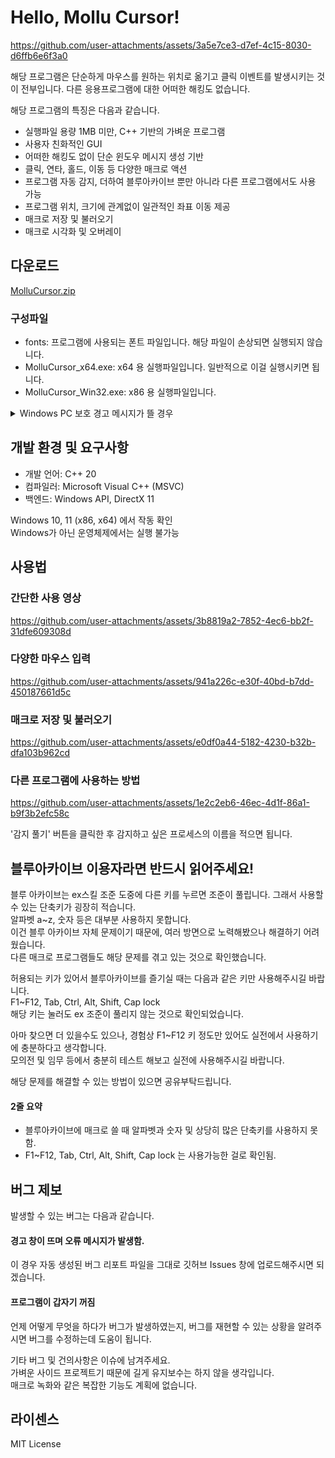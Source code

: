 # Hello, Mollu Cursor!

https://github.com/user-attachments/assets/3a5e7ce3-d7ef-4c15-8030-d6ffb6e6f3a0

해당 프로그램은 단순하게 마우스를 원하는 위치로 옮기고 클릭 이벤트를 발생시키는 것이 전부입니다.
다른 응용프로그램에 대한 어떠한 해킹도 없습니다.

해당 프로그램의 특징은 다음과 같습니다.

* 실행파일 용량 1MB 미만, C++ 기반의 가벼운 프로그램
* 사용자 친화적인 GUI
* 어떠한 해킹도 없이 단순 윈도우 메시지 생성 기반
* 클릭, 연타, 홀드, 이동 등 다양한 매크로 액션
* 프로그램 자동 감지, 더하여 블루아카이브 뿐만 아니라 다른 프로그램에서도 사용 가능
* 프로그램 위치, 크기에 관계없이 일관적인 좌표 이동 제공
* 매크로 저장 및 불러오기
* 매크로 시각화 및 오버레이

## 다운로드
[MolluCursor.zip](https://github.com/user-attachments/files/21177376/MolluCursor.zip)

### 구성파일
* fonts: 프로그램에 사용되는 폰트 파일입니다. 해당 파일이 손상되면 실행되지 않습니다.
* MolluCursor_x64.exe: x64 용 실행파일입니다. 일반적으로 이걸 실행시키면 됩니다.
* MolluCursor_Win32.exe: x86 용 실행파일입니다.

<details>
<summary> Windows PC 보호 경고 메시지가 뜰 경우 </summary>

<img width="776" height="735" alt="image" src="https://github.com/user-attachments/assets/def2f333-b82e-4b06-ad9e-13b141a0be6a" />


해당 경고는 인증서가 없기 때문에 발생합니다.  
이 프로그램은 무료로 배포되며 소스 코드도 모두 공개되어 있어, 유료 인증서를 구매해 적용할 여유가 없습니다.  
이 점에 양해부탁드립니다.

<img width="778" height="731" alt="image" src="https://github.com/user-attachments/assets/e1cb4478-3494-46ce-a1ce-04e0a142fe1a" />

<img width="783" height="730" alt="image" src="https://github.com/user-attachments/assets/07dba985-0150-4615-805c-f3472ea05ba3" />


위와 같은 방법으로 프로그램을 실행시킬 수 있습니다.  
코드를 읽으실 수 있으면 아시겠지만 특별히 악성 코드나 해킹, 후킹 등의 코드는 존재하지 않습니다.  
배포용 exe 파일에도 장난쳐놓지 않았구요.  

영 불안하시면 소스파일 직접 빌드해서 사용하시면 되겠습니다.  

</details>

## 개발 환경 및 요구사항
* 개발 언어: C++ 20
* 컴파일러: Microsoft Visual C++ (MSVC) 
* 백엔드: Windows API, DirectX 11

Windows 10, 11 (x86, x64) 에서 작동 확인  
Windows가 아닌 운영체제에서는 실행 불가능

## 사용법

### 간단한 사용 영상
https://github.com/user-attachments/assets/3b8819a2-7852-4ec6-bb2f-31dfe609308d

### 다양한 마우스 입력

https://github.com/user-attachments/assets/941a226c-e30f-40bd-b7dd-450187661d5c

### 매크로 저장 및 불러오기

https://github.com/user-attachments/assets/e0df0a44-5182-4230-b32b-dfa103b962cd

### 다른 프로그램에 사용하는 방법

https://github.com/user-attachments/assets/1e2c2eb6-46ec-4d1f-86a1-b9f3b2efc58c

'감지 풀기' 버튼을 클릭한 후 감지하고 싶은 프로세스의 이름을 적으면 됩니다.

## 블루아카이브 이용자라면 반드시 읽어주세요!
블루 아카이브는 ex스킬 조준 도중에 다른 키를 누르면 조준이 풀립니다. 그래서 사용할 수 있는 단축키가 굉장히 적습니다.  
알파벳 a~z, 숫자 등은 대부분 사용하지 못합니다.  
이건 블루 아카이브 자체 문제이기 때문에, 여러 방면으로 노력해봤으나 해결하기 어려웠습니다.  
다른 매크로 프로그램들도 해당 문제를 겪고 있는 것으로 확인했습니다.  
  
허용되는 키가 있어서 블루아카이브를 즐기실 때는 다음과 같은 키만 사용해주시길 바랍니다.  
F1~F12, Tab, Ctrl, Alt, Shift, Cap lock  
해당 키는 눌러도 ex 조준이 풀리지 않는 것으로 확인되었습니다.  
  
아마 찾으면 더 있을수도 있으나, 경험상 F1~F12 키 정도만 있어도 실전에서 사용하기에 충분하다고 생각합니다.  
모의전 및 임무 등에서 충분히 테스트 해보고 실전에 사용해주시길 바랍니다.  

해당 문제를 해결할 수 있는 방법이 있으면 공유부탁드립니다.  

#### 2줄 요약
* 블루아카이브에 매크로 쓸 때 알파벳과 숫자 및 상당히 많은 단축키를 사용하지 못함.
* F1~F12, Tab, Ctrl, Alt, Shift, Cap lock 는 사용가능한 걸로 확인됨.

## 버그 제보
발생할 수 있는 버그는 다음과 같습니다.

#### 경고 창이 뜨며 오류 메시지가 발생함.  
이 경우 자동 생성된 버그 리포트 파일을 그대로 깃허브 Issues 창에 업로드해주시면 되겠습니다.

#### 프로그램이 갑자기 꺼짐  
언제 어떻게 무엇을 하다가 버그가 발생하였는지, 버그를 재현할 수 있는 상황을 알려주시면 버그를 수정하는데 도움이 됩니다.

기타 버그 및 건의사항은 이슈에 남겨주세요.  
가벼운 사이드 프로젝트기 때문에 길게 유지보수는 하지 않을 생각입니다.  
매크로 녹화와 같은 복잡한 기능도 계획에 없습니다.  

## 라이센스
MIT License

